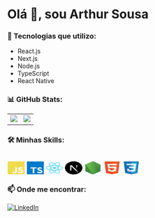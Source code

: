 <h1 align="left">Olá 👋, sou Arthur Sousa</h1>

### 🚀 Tecnologias que utilizo:
- React.js
- Next.js
- Node.js
- TypeScript
- React Native

### 📊 GitHub Stats:
<table>
  <tr>
    <td>
      <a href="https://github.com/arthur-uzumaki">
        <img height="150em" src="https://github-readme-stats.vercel.app/api?username=arthur-uzumaki&show_icons=true&theme=dracula&include_all_commits=true&count_private=true"/>
      </a>
    </td>
    <td>
      <a href="https://github.com/arthur-uzumaki">
        <img height="150em" src="https://github-readme-stats.vercel.app/api/top-langs/?username=arthur-uzumaki&layout=compact&langs_count=7&theme=dracula"/>
      </a>
    </td>
  </tr>
</table>

### 🛠️ Minhas Skills:
<div style="display: inline_block"><br>
  <img align="center" alt="JavaScript" height="30" width="40" src="https://raw.githubusercontent.com/devicons/devicon/master/icons/javascript/javascript-plain.svg">
  <img align="center" alt="TypeScript" height="30" width="40" src="https://raw.githubusercontent.com/devicons/devicon/master/icons/typescript/typescript-plain.svg">
  <img align="center" alt="React" height="30" width="40" src="https://raw.githubusercontent.com/devicons/devicon/master/icons/react/react-original.svg">
  <img align="center" alt="Next.js" height="30" width="40" src="https://raw.githubusercontent.com/devicons/devicon/master/icons/nextjs/nextjs-original.svg">
  <img align="center" alt="Node.js" height="30" width="40" src="https://raw.githubusercontent.com/devicons/devicon/master/icons/nodejs/nodejs-original.svg">
  <img align="center" alt="HTML5" height="30" width="40" src="https://raw.githubusercontent.com/devicons/devicon/master/icons/html5/html5-original.svg">
  <img align="center" alt="CSS3" height="30" width="40" src="https://raw.githubusercontent.com/devicons/devicon/master/icons/css3/css3-original.svg">
</div>

### 📫 Onde me encontrar:
[![LinkedIn](https://img.shields.io/badge/LinkedIn-arthur--sousa-blue?style=flat&logo=linkedin)](https://www.linkedin.com/in/arthur-sousa-554a7420a/)
